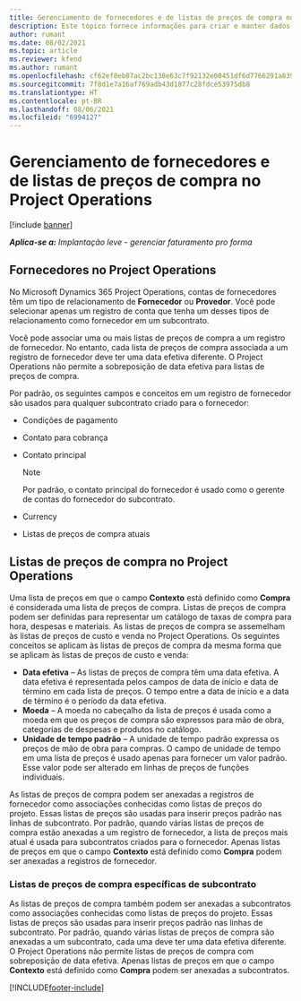 ```yaml
---
title: Gerenciamento de fornecedores e de listas de preços de compra no Project Operations
description: Este tópico fornece informações para criar e manter dados de fornecedores e listas de preços de compra para subcontratação.
author: rumant
ms.date: 08/02/2021
ms.topic: article
ms.reviewer: kfend
ms.author: rumant
ms.openlocfilehash: cf62ef8eb87ac2bc138e63c7f92132e00451df6d7766291a8399a94a070799ab
ms.sourcegitcommit: 7f8d1e7a16af769adb43d1877c28fdce53975db8
ms.translationtype: HT
ms.contentlocale: pt-BR
ms.lasthandoff: 08/06/2021
ms.locfileid: "6994127"
---
```

# <a name="vendor-and-purchase-price-list-management-in-project-operations"></a>Gerenciamento de fornecedores e de listas de preços de compra no Project Operations

[!include [banner](../../includes/dataverse-preview.md)]

_**Aplica-se a:** Implantação leve - gerenciar faturamento pro forma_

## <a name="vendors-in-project-operations"></a>Fornecedores no Project Operations

No Microsoft Dynamics 365 Project Operations, contas de fornecedores têm um tipo de relacionamento de **Fornecedor** ou **Provedor**. Você pode selecionar apenas um registro de conta que tenha um desses tipos de relacionamento como fornecedor em um subcontrato.

Você pode associar uma ou mais listas de preços de compra a um registro de fornecedor. No entanto, cada lista de preços de compra associada a um registro de fornecedor deve ter uma data efetiva diferente. O Project Operations não permite a sobreposição de data efetiva para listas de preços de compra.

Por padrão, os seguintes campos e conceitos em um registro de fornecedor são usados para qualquer subcontrato criado para o fornecedor:

- Condições de pagamento
- Contato para cobrança
- Contato principal

    > [!NOTE]
    > Por padrão, o contato principal do fornecedor é usado como o gerente de contas do fornecedor do subcontrato.

- Currency
- Listas de preços de compra atuais

## <a name="purchase-price-lists-in-project-operations"></a>Listas de preços de compra no Project Operations

Uma lista de preços em que o campo **Contexto** está definido como **Compra** é considerada uma lista de preços de compra. Listas de preços de compra podem ser definidas para representar um catálogo de taxas de compra para hora, despesas e materiais. As listas de preços de compra se assemelham às listas de preços de custo e venda no Project Operations. Os seguintes conceitos se aplicam às listas de preços de compra da mesma forma que se aplicam às listas de preços de custo e venda:

- **Data efetiva** – As listas de preços de compra têm uma data efetiva. A data efetiva é representada pelos campos de data de início e data de término em cada lista de preços. O tempo entre a data de início e a data de término é o período da data efetiva.
- **Moeda** – A moeda no cabeçalho da lista de preços é usada como a moeda em que os preços de compra são expressos para mão de obra, categorias de despesas e produtos no catálogo.
- **Unidade de tempo padrão** – A unidade de tempo padrão expressa os preços de mão de obra para compras. O campo de unidade de tempo em uma lista de preços é usado apenas para fornecer um valor padrão. Esse valor pode ser alterado em linhas de preços de funções individuais.

As listas de preços de compra podem ser anexadas a registros de fornecedor como associações conhecidas como listas de preços do projeto. Essas listas de preços são usadas para inserir preços padrão nas linhas de subcontrato. Por padrão, quando várias listas de preços de compra estão anexadas a um registro de fornecedor, a lista de preços mais atual é usada para subcontratos criados para o fornecedor. Apenas listas de preços em que o campo **Contexto** está definido como **Compra** podem ser anexadas a registros de fornecedor.

### <a name="subcontract-specific-purchase-price-lists"></a>Listas de preços de compra específicas de subcontrato

As listas de preços de compra também podem ser anexadas a subcontratos como associações conhecidas como listas de preços do projeto. Essas listas de preços são usadas para inserir preços padrão nas linhas de subcontrato. Por padrão, quando várias listas de preços de compra são anexadas a um subcontrato, cada uma deve ter uma data efetiva diferente. O Project Operations não permite listas de preços de compra com sobreposição de data efetiva. Apenas listas de preços em que o campo **Contexto** está definido como **Compra** podem ser anexadas a subcontratos.

[!INCLUDE[footer-include](../../includes/footer-banner.md)]
